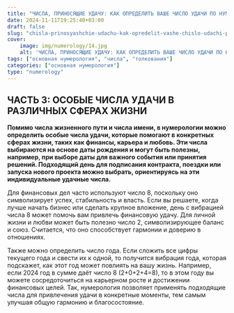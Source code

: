 ```yaml
---
title: "ЧИСЛА, ПРИНОСЯЩИЕ УДАЧУ: КАК ОПРЕДЕЛИТЬ ВАШЕ ЧИСЛО УДАЧИ ПО НУМЕРОЛОГИИ. ЧАСТЬ 3"
date: 2024-11-11T19:25:40+03:00
draft: false
slug: "chisla-prinosyashchie-udachu-kak-opredelit-vashe-chislo-udachi-po-numerologii-chast-3"
cover:
    image: img/numerology/14.jpg
    alt: 'ЧИСЛА, ПРИНОСЯЩИЕ УДАЧУ: КАК ОПРЕДЕЛИТЬ ВАШЕ ЧИСЛО УДАЧИ ПО НУМЕРОЛОГИИ. ЧАСТЬ 3'
tags: ["основная нумерология", "числа", "толкования"]
categories: ["основная нумерология"]
type: "numerology"
---
```


## ЧАСТЬ 3: ОСОБЫЕ ЧИСЛА УДАЧИ В РАЗЛИЧНЫХ СФЕРАХ ЖИЗНИ

**Помимо числа жизненного пути и числа имени, в нумерологии можно определить особые числа удачи, которые помогают в конкретных сферах жизни, таких как финансы, карьера и любовь. Эти числа выбираются на основе даты рождения и могут быть полезны, например, при выборе даты для важного события или принятия решений. Подходящий день для подписания контракта, поездки или запуска нового проекта можно выбрать, ориентируясь на эти индивидуальные удачные числа.**

Для финансовых дел часто используют число 8, поскольку оно символизирует успех, стабильность и власть. Если вы решаете, когда лучше начать бизнес или сделать крупное вложение, день с вибрацией числа 8 может помочь вам привлечь финансовую удачу. Для личной жизни и любви может быть полезно число 2, символизирующее баланс и союз. Считается, что оно способствует гармонии и доверию в отношениях.

Также можно определить число года. Если сложить все цифры текущего года и свести их к одной, то получится вибрация года, которая подскажет, как этот год может повлиять на вашу жизнь. Например, если 2024 год в сумме даёт число 8 (2+0+2+4=8), то в этом году вы можете сосредоточиться на карьерном росте и достижении финансовых целей. Так, нумерология позволяет применять подходящие числа для привлечения удачи в конкретные моменты, тем самым улучшая общую гармонию и благосостояние.

